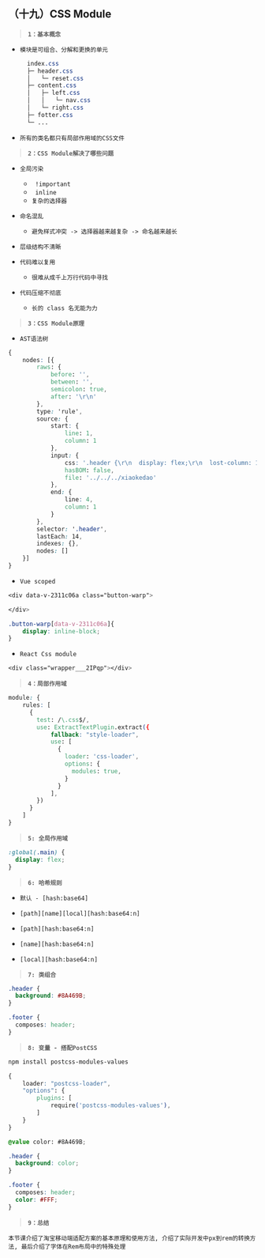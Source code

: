 ##  （十九）CSS Module

> **`1：基本概念`**
- `模块是可组合、分解和更换的单元`

  ```css
    index.css
    ├─ header.css
    │   └─ reset.css
    ├─ content.css
    │   ├─ left.css
    │   │   └─ nav.css
    │   └─ right.css
    ├─ fotter.css
    └─ ...
	```

- `所有的类名都只有局部作用域的CSS文件`

> **`2：CSS Module解决了哪些问题`**
- `全局污染`
  - ` !important`
  - ` inline`
  - `复杂的选择器`

- `命名混乱`
  - `避免样式冲突 -> 选择器越来越复杂 -> 命名越来越长`

- `层级结构不清晰`

- `代码难以复用`
  - `很难从成千上万行代码中寻找`

- `代码压缩不彻底`
  - `长的 class 名无能为力`

> **`3：CSS Module原理`**
- `AST语法树`

```css
{
    nodes: [{
        raws: {
            before: '',
            between: '',
            semicolon: true,
            after: '\r\n'
        },
        type: 'rule',
        source: {
            start: {
                line: 1,
                column: 1
            },
            input: {
                css: '.header {\r\n  display: flex;\r\n  lost-column: 1/1;\r\n}\r\n',
                hasBOM: false,
                file: '../../../xiaokedao'
            },
            end: {
                line: 4,
                column: 1
            }
        },
        selector: '.header',
        lastEach: 14,
        indexes: {},
        nodes: []
    }]
}
```
- `Vue scoped`

```css
<div data-v-2311c06a class="button-warp">

</div>

.button-warp[data-v-2311c06a]{
    display: inline-block;
}
```

- `React Css module`
```css
<div class="wrapper___2IPqp"></div>
```

> **`4：局部作用域`**
```css
module: {
    rules: [
      {
        test: /\.css$/,
        use: ExtractTextPlugin.extract({
            fallback: "style-loader",
            use: [
              {
                loader: 'css-loader',
                options: {
                  modules: true,
                }
              }
            ],
        })
      }
    ]
}
```

> **`5: 全局作用域`**
```css
:global(.main) {
  display: flex;
}
```

> **`6: 哈希规则`**
- `默认 - [hash:base64]`

- `[path][name][local][hash:base64:n]`

- `[path][hash:base64:n]`

- `[name][hash:base64:n]`

- `[local][hash:base64:n]`

> **`7: 类组合`**
```css
.header {
  background: #8A469B;
}

.footer {
  composes: header;
}
```

> **`8: 变量 - 搭配PostCSS`**
```css
npm install postcss-modules-values

{
    loader: "postcss-loader",
    "options": {
        plugins: [
            require('postcss-modules-values'),
        ]
    }
}
```
```css
@value color: #8A469B;

.header {
  background: color;
}

.footer {
  composes: header;
  color: #FFF;
}
```

> **`9：总结`**

```
本节课介绍了淘宝移动端适配方案的基本原理和使用方法, 介绍了实际开发中px到rem的转换方法, 最后介绍了字体在Rem布局中的特殊处理
```